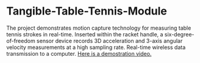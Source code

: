 # Tangible-Table-Tennis-Module
The project demonstrates motion capture technology for measuring table tennis strokes in real-time. Inserted within the racket handle, a six-degree-of-freedom sensor device records 3D acceleration and 3-axis angular velocity measurements at a high sampling rate. Real-time wireless data transmission to a computer.
<a href="https://youtu.be/3pwepWC93j0">
Here is a demostration video.</a>
